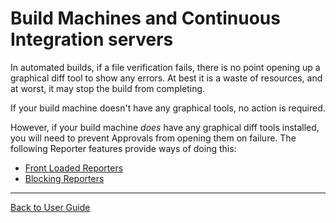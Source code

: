 <a id="top"></a>

# Build Machines and Continuous Integration servers

In automated builds, if a file verification fails, there is no point opening up a graphical diff tool to show any errors. At best it is a waste of resources, and at worst, it may stop the build from completing.

If your build machine doesn't have any graphical tools, no action is required.

However, if your build machine *does* have any graphical diff tools installed, you will need to prevent Approvals from opening them on failure. The following Reporter features provide ways of doing this: 

* [Front Loaded Reporters](/doc/Reporters.md#front-loaded-reporters)
* [Blocking Reporters](/doc/Reporters.md#blocking-reporters)

---

[Back to User Guide](/doc/README.md#top)
